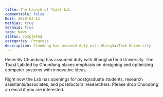 ```yaml
---
title: The Launch of Toast Lab
commentable: false
Edit: 2020-04-13
mathjax: true
mermaid: true
tags: News
status: Completed
categories: Progress
description: Chundong has assumed duty with ShanghaiTech University.
---
```

<p>Recently Chundong has assumed duty with ShanghaiTech University. The Toast Lab led by Chundong places emphasis on designing and optimizing computer systems with innovative ideas.</p>

<p>Right now the Lab has openings for postgraduate students, research assistants/associates, and postdoctoral researchers. Please drop Chundong an email if you are interested.</p>
